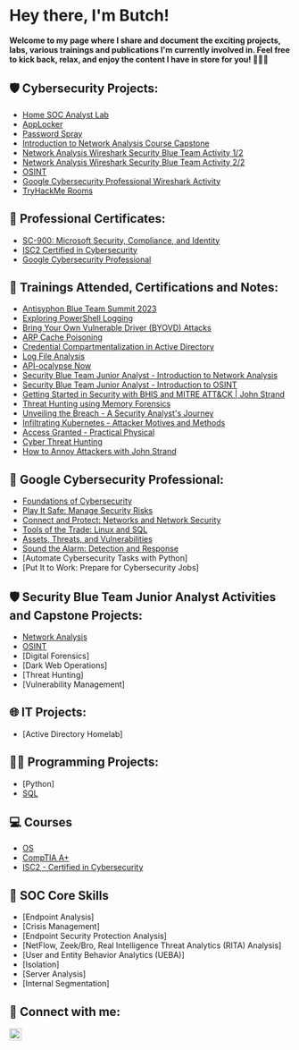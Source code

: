 <h1>Hey there, I'm Butch!</h1>

**Welcome to my page where I share and document the exciting projects, labs, various trainings and publications I'm currently involved in. Feel free to kick back, relax, and enjoy the content I have in store for you! 🚀🚀🚀**

<h2>🛡️ Cybersecurity Projects:</h2>

- [Home SOC Analyst Lab](https://github.com/ButchBytes-sec/ButchBytes-sec/blob/main/Cybersecurity%20Labs/SOC%20Lab%201.md)
- [AppLocker](https://github.com/ButchBytes-sec/ButchBytes-sec/blob/main/Cybersecurity%20Labs/BHIS-Antisyphon/MITRE%20ATT&CK%20Labs/AppLocker.md)
- [Password Spray](https://github.com/ButchBytes-sec/ButchBytes-sec/blob/main/Cybersecurity%20Labs/BHIS-Antisyphon/MITRE%20ATT&CK%20Labs/Password%20Spray.md)
- [Introduction to Network Analysis Course Capstone](https://github.com/ButchBytes-sec/ButchBytes-sec/blob/main/Security%20Blue%20Team%20Junior%20Analyst%20Actvities/Network%20Analysis/Network%20Analysis%20Course%20Capstone.md)
- [Network Analysis Wireshark Security Blue Team Activity 1/2](https://github.com/ButchBytes-sec/ButchBytes-sec/blob/main/Security%20Blue%20Team%20Junior%20Analyst%20Actvities/Network%20Analysis/Network%20Analysis%20Wireshark%20Security%20Blue%20Team%20Activity%201.md)
- [Network Analysis Wireshark Security Blue Team Activity 2/2](https://github.com/ButchBytes-sec/ButchBytes-sec/blob/main/Security%20Blue%20Team%20Junior%20Analyst%20Actvities/Network%20Analysis/Network%20Analysis%20Wireshark%20Security%20Blue%20Team%20Activity%202.md)
- [OSINT](https://github.com/ButchBytes-sec/ButchBytes-sec/blob/main/Security%20Blue%20Team%20Junior%20Analyst%20Actvities/OSINT/OSINT%20Course%20Capstone.md)
- [Google Cybersecurity Professional Wireshark Activity](https://github.com/ButchBytes-sec/ButchBytes-sec/blob/main/IT%20Projects/Wireshark.md)
- [TryHackMe Rooms](https://github.com/ButchBytes-sec/TryHackMe)

<h2>📜 Professional Certificates:</h2>

- [SC-900: Microsoft Security, Compliance, and Identity](https://github.com/ButchBytes-sec/ButchBytes-sec/blob/main/Professional%20Certificate/Microsoft/SC-900:%20Microsoft%20Security,%20Compliance,%20and%20Identity%20Fundamentals.md)
- [ISC2 Certified in Cybersecurity](https://github.com/ButchBytes-sec/ButchBytes-sec/blob/main/Professional%20Certificate/ISC2/ISC2%20Certified%20in%20Cybersecurity.md)
- [Google Cybersecurity Professional](https://github.com/ButchBytes-sec/ButchBytes-sec/blob/main/Professional%20Certificate/Google/Google%20Cybersecurity%20Professional.md)

<h2>📒 Trainings Attended, Certifications and Notes:</h2>

- [Antisyphon Blue Team Summit 2023](https://github.com/ButchBytes-sec/ButchBytes-sec/blob/main/Trainings/Anti%20Syphon%20Blue%20Team%20Summit%202023.md)
- [Exploring PowerShell Logging](https://github.com/ButchBytes-sec/ButchBytes-sec/blob/main/Trainings/Exploring%20PowerShell%20Logging.md)
- [Bring Your Own Vulnerable Driver (BYOVD) Attacks](https://github.com/ButchBytes-sec/ButchBytes-sec/blob/main/Trainings/Bring%20Your%20Own%20Vulnerable%20Driver%20(BYOVD)%20Attacks.md)
- [ARP Cache Poisoning](https://github.com/ButchBytes-sec/ButchBytes-sec/blob/main/Trainings/ARP%20Cache%20Poisoning.md)
- [Credential Compartmentalization in Active Directory](https://github.com/ButchBytes-sec/ButchBytes-sec/blob/main/Trainings/Credential%20Compartmentalization%20in%20Active%20Directory.md)
- [Log File Analysis](https://github.com/ButchBytes-sec/ButchBytes-sec/blob/main/Trainings/Log%20File%20Analysis.md)
- [API-ocalypse Now](https://github.com/ButchBytes-sec/ButchBytes-sec/blob/main/Trainings/API-ocalypse%20Now.md)
- [Security Blue Team Junior Analyst - Introduction to Network Analysis](https://github.com/ButchBytes-sec/ButchBytes-sec/blob/main/Security%20Blue%20Team%20Junior%20Analyst%20Actvities/Certificates/Introduction%20to%20Network%20Analysis%20Certificate.md)
- [Security Blue Team Junior Analyst - Introduction to OSINT](https://github.com/ButchBytes-sec/ButchBytes-sec/blob/main/Security%20Blue%20Team%20Junior%20Analyst%20Actvities/Certificates/Introduction%20to%20OSINT%20Certificate.md)
- [Getting Started in Security with BHIS and MITRE ATT&CK | John Strand](https://github.com/ButchBytes-sec/ButchBytes-sec/blob/main/Trainings/Getting%20Started%20in%20Security%20with%20BHIS%20and%20MITRE%20ATT%26CK%20%7C%20John%20Strand.md)
- [Threat Hunting using Memory Forensics](https://github.com/ButchBytes-sec/ButchBytes-sec/blob/main/Trainings/Threat%20Hunting%20DLL-injected%20C2%20Beacons%20using%20Memory%20Forensics.md)
- [Unveiling the Breach - A Security Analyst's Journey](https://github.com/ButchBytes-sec/ButchBytes-sec/blob/main/Trainings/Unveiling%20the%20Breach%20-%20A%20Security%20Analysts%20Journey.md)
- [Infiltrating Kubernetes - Attacker Motives and Methods](https://github.com/ButchBytes-sec/ButchBytes-sec/blob/main/Trainings/Infiltrating%20Kubernetes%20-%20Attacker%20Motives%20and%20Methods.md)
- [Access Granted - Practical Physical](https://github.com/ButchBytes-sec/ButchBytes-sec/blob/main/Trainings/Access%20Granted%20-%20Practical%20Physical.md)
- [Cyber Threat Hunting](https://github.com/ButchBytes-sec/ButchBytes-sec/blob/main/Trainings/Cyber%20Threat%20Hunting%20Training.md)
- [How to Annoy Attackers with John Strand](https://github.com/ButchBytes-sec/ButchBytes-sec/blob/main/Trainings/How%20To%20Annoy%20Attackers%20with%20John%20Strand.md)

<h2>🔰 Google Cybersecurity Professional:</h2>

- [Foundations of Cybersecurity](https://github.com/ButchBytes-sec/ButchBytes-sec/blob/main/Google%20Cybersecurity%20Professional/01%20Foundations%20of%20Cybersecurity.md)
- [Play It Safe: Manage Security Risks](https://github.com/ButchBytes-sec/ButchBytes-sec/blob/main/Google%20Cybersecurity%20Professional/02%20Play%20It%20Safe%20-%20Manage%20Security%20Risks.md)
- [Connect and Protect: Networks and Network Security](https://github.com/ButchBytes-sec/ButchBytes-sec/blob/main/Google%20Cybersecurity%20Professional/03%20Connect%20and%20Protect%20-%20Networks%20and%20Network%20Security.md)
- [Tools of the Trade: Linux and SQL](https://github.com/ButchBytes-sec/ButchBytes-sec/blob/main/Google%20Cybersecurity%20Professional/04%20Tools%20of%20the%20Trade%20-%20Linux%20and%20SQL.md)
- [Assets, Threats, and Vulnerabilities](https://github.com/ButchBytes-sec/ButchBytes-sec/blob/main/Google%20Cybersecurity%20Professional/05%20Assets%2C%20Threats%2C%20and%20Vulnerabilities.md)
- [Sound the Alarm: Detection and Response](https://github.com/ButchBytes-sec/ButchBytes-sec/blob/main/Google%20Cybersecurity%20Professional/06%20Sound%20the%20Alarm%20-%20Detection%20and%20Response.md)
- [Automate Cybersecurity Tasks with Python]
- [Put It to Work: Prepare for Cybersecurity Jobs]

<h2>🛡️ Security Blue Team Junior Analyst Activities and Capstone Projects:</h2>

- [Network Analysis](https://github.com/ButchBytes-sec/ButchBytes-sec/tree/main/Security%20Blue%20Team%20Junior%20Analyst%20Actvities/Network%20Analysis)
- [OSINT](https://github.com/ButchBytes-sec/ButchBytes-sec/blob/main/Security%20Blue%20Team%20Junior%20Analyst%20Actvities/OSINT/OSINT%20Course%20Capstone.md)
- [Digital Forensics]
- [Dark Web Operations]
- [Threat Hunting]
- [Vulnerability Management]

<h2>🌐 IT Projects:</h2>

- [Active Directory Homelab]

<h2>👨‍💻 Programming Projects:</h2>

- [Python]
- [SQL](https://github.com/ButchBytes-sec/ButchBytes-sec/blob/main/Google%20Cybersecurity%20Professional/04%20SQL%20Activity.md)

<h2>💻 Courses</h2>

- [OS](https://github.com/ButchBytes-sec/ButchBytes-sec/blob/main/Computing%20Basics/OS.md)
- [CompTIA A+](https://github.com/ButchBytes-sec/ButchBytes-sec/blob/main/Trainings/CompTIA%20A+.md)
- [ISC2 - Certified in Cybersecurity](https://github.com/ButchBytes-sec/ButchBytes-sec/blob/main/Trainings/ISC2%20-%20Certified%20in%20Cybersecurity.md)

<h2>🎯 SOC Core Skills</h2>

- [Endpoint Analysis]
- [Crisis Management]
- [Endpoint Security Protection Analysis]
- [NetFlow, Zeek/Bro, Real Intelligence Threat Analytics (RITA) Analysis]
- [User and Entity Behavior Analytics (UEBA)]
- [Isolation]
- [Server Analysis]
- [Internal Segmentation]

<h2> 🤳 Connect with me:</h2>


[<img align="left" alt="ButchManansala | LinkedIn" width="22px" src="https://cdn.jsdelivr.net/npm/simple-icons@v3/icons/linkedin.svg" />][linkedin]


[linkedin]:https://www.linkedin.com/in/butchbytes-sec/

<!--
**joshmadakor1/joshmadakor1** is a ✨ _special_ ✨ repository because its `README.md` (this file) appears on your GitHub profile.

Here are some ideas to get you started:

- 🔭 I’m currently working on ...
- 🌱 I’m currently learning ...
- 👯 I’m looking to collaborate on ...
- 🤔 I’m looking for help with ...
- 💬 Ask me about ...
- 📫 How to reach me: ...
- 😄 Pronouns: ...
- ⚡ Fun fact: ...
-->
